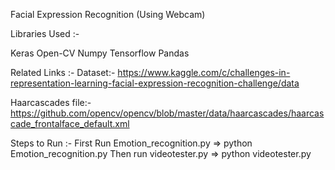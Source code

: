 
Facial Expression Recognition (Using Webcam)

Libraries Used :-

Keras
Open-CV
Numpy
Tensorflow
Pandas


Related Links :-
Dataset:-
https://www.kaggle.com/c/challenges-in-representation-learning-facial-expression-recognition-challenge/data 

Haarcascades file:-
https://github.com/opencv/opencv/blob/master/data/haarcascades/haarcascade_frontalface_default.xml

Steps to Run :-
First Run Emotion_recognition.py => python Emotion_recognition.py
Then run videotester.py => python videotester.py



